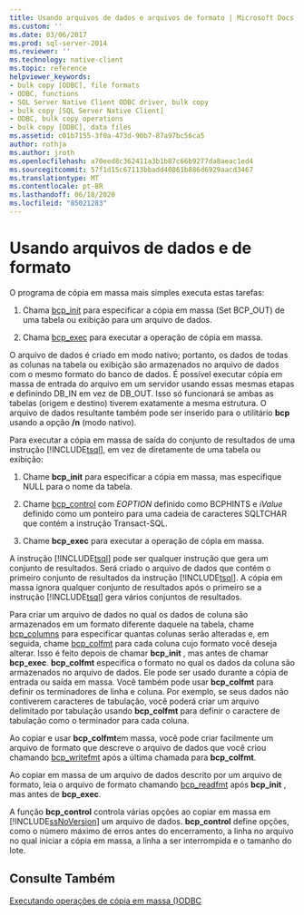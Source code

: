 ```yaml
---
title: Usando arquivos de dados e arquivos de formato | Microsoft Docs
ms.custom: ''
ms.date: 03/06/2017
ms.prod: sql-server-2014
ms.reviewer: ''
ms.technology: native-client
ms.topic: reference
helpviewer_keywords:
- bulk copy [ODBC], file formats
- ODBC, functions
- SQL Server Native Client ODBC driver, bulk copy
- bulk copy [SQL Server Native Client]
- ODBC, bulk copy operations
- bulk copy [ODBC], data files
ms.assetid: c01b7155-3f0a-473d-90b7-87a97bc56ca5
author: rothja
ms.author: jroth
ms.openlocfilehash: a70eed8c362411a3b1b87c66b9277da8aeac1ed4
ms.sourcegitcommit: 57f1d15c67113bbadd40861b886d6929aacd3467
ms.translationtype: MT
ms.contentlocale: pt-BR
ms.lasthandoff: 06/18/2020
ms.locfileid: "85021283"
---
```

# <a name="using-data-files-and-format-files"></a>Usando arquivos de dados e de formato
  O programa de cópia em massa mais simples executa estas tarefas:  
  
1.  Chama [bcp_init](../native-client-odbc-extensions-bulk-copy-functions/bcp-init.md) para especificar a cópia em massa (Set BCP_OUT) de uma tabela ou exibição para um arquivo de dados.  
  
2.  Chama [bcp_exec](../native-client-odbc-extensions-bulk-copy-functions/bcp-exec.md) para executar a operação de cópia em massa.  
  
 O arquivo de dados é criado em modo nativo; portanto, os dados de todas as colunas na tabela ou exibição são armazenados no arquivo de dados com o mesmo formato do banco de dados. É possível executar cópia em massa de entrada do arquivo em um servidor usando essas mesmas etapas e definindo DB_IN em vez de DB_OUT. Isso só funcionará se ambas as tabelas (origem e destino) tiverem exatamente a mesma estrutura. O arquivo de dados resultante também pode ser inserido para o utilitário **bcp** usando a opção **/n** (modo nativo).  
  
 Para executar a cópia em massa de saída do conjunto de resultados de uma instrução [!INCLUDE[tsql](../../includes/tsql-md.md)], em vez de diretamente de uma tabela ou exibição:  
  
1.  Chame **bcp_init** para especificar a cópia em massa, mas especifique NULL para o nome da tabela.  
  
2.  Chame [bcp_control](../native-client-odbc-extensions-bulk-copy-functions/bcp-control.md) com *EOPTION* definido como BCPHINTS e *iValue* definido como um ponteiro para uma cadeia de caracteres SQLTCHAR que contém a instrução Transact-SQL.  
  
3.  Chame **bcp_exec** para executar a operação de cópia em massa.  
  
 A instrução [!INCLUDE[tsql](../../includes/tsql-md.md)] pode ser qualquer instrução que gera um conjunto de resultados. Será criado o arquivo de dados que contém o primeiro conjunto de resultados da instrução [!INCLUDE[tsql](../../includes/tsql-md.md)]. A cópia em massa ignora qualquer conjunto de resultados após o primeiro se a instrução [!INCLUDE[tsql](../../includes/tsql-md.md)] gera vários conjuntos de resultados.  
  
 Para criar um arquivo de dados no qual os dados de coluna são armazenados em um formato diferente daquele na tabela, chame [bcp_columns](../native-client-odbc-extensions-bulk-copy-functions/bcp-columns.md) para especificar quantas colunas serão alteradas e, em seguida, chame [bcp_colfmt](../native-client-odbc-extensions-bulk-copy-functions/bcp-colfmt.md) para cada coluna cujo formato você deseja alterar. Isso é feito depois de chamar **bcp_init** , mas antes de chamar **bcp_exec**. **bcp_colfmt** especifica o formato no qual os dados da coluna são armazenados no arquivo de dados. Ele pode ser usado durante a cópia de entrada ou saída em massa. Você também pode usar **bcp_colfmt** para definir os terminadores de linha e coluna. Por exemplo, se seus dados não contiverem caracteres de tabulação, você poderá criar um arquivo delimitado por tabulação usando **bcp_colfmt** para definir o caractere de tabulação como o terminador para cada coluna.  
  
 Ao copiar e usar **bcp_colfmt**em massa, você pode criar facilmente um arquivo de formato que descreve o arquivo de dados que você criou chamando [bcp_writefmt](../native-client-odbc-extensions-bulk-copy-functions/bcp-writefmt.md) após a última chamada para **bcp_colfmt**.  
  
 Ao copiar em massa de um arquivo de dados descrito por um arquivo de formato, leia o arquivo de formato chamando [bcp_readfmt](../native-client-odbc-extensions-bulk-copy-functions/bcp-readfmt.md) após **bcp_init** , mas antes de **bcp_exec**.  
  
 A função **bcp_control** controla várias opções ao copiar em massa em [!INCLUDE[ssNoVersion](../../includes/ssnoversion-md.md)] um arquivo de dados. **bcp_control** define opções, como o número máximo de erros antes do encerramento, a linha no arquivo no qual iniciar a cópia em massa, a linha a ser interrompida e o tamanho do lote.  
  
## <a name="see-also"></a>Consulte Também  
 [Executando operações de cópia em massa &#40;&#41;ODBC](performing-bulk-copy-operations-odbc.md)  
  
  
